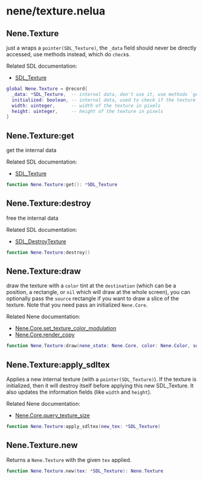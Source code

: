 # nene/texture.nelua
## Nene.Texture
just a wraps a `pointer(SDL_Texture)`, the `_data` field should never be directly accessed, 
use methods instead, which do `check`s. 
 
Related SDL documentation: 
* [SDL_Texture](https://wiki.libsdl.org/SDL_Texture)
```lua
global Nene.Texture = @record{
  _data: *SDL_Texture,  -- internal data, don't use it, use methods `get` and `apply_sdltex` instead
  initialized: boolean, -- internal data, used to check if the texture is initialized
  width: uinteger,      -- width of the texture in pixels
  height: uinteger,     -- height of the texture in pixels
}
```

## Nene.Texture:get
get the internal data 
 
Related SDL documentation: 
* [SDL_Texture](https://wiki.libsdl.org/SDL_Texture)
```lua
function Nene.Texture:get(): *SDL_Texture
```

## Nene.Texture:destroy
free the internal data 
 
Related SDL documentation: 
* [SDL_DestroyTexture](https://wiki.libsdl.org/SDL_DestroyTexture)
```lua
function Nene.Texture:destroy()
```

## Nene.Texture:draw
draw the texture with a `color` tint at the `destination` (which can be a position, a rectangle, or `nil` which will draw at the whole screen), 
you can optionally pass the `source` rectangle if you want to draw a slice of the texture. 
Note that you need pass an initialized `Nene.Core`. 
 
Related Nene documentation: 
* [Nene.Core.set_texture_color_modulation](docs/core_state.md#nenecorestateset_texture_color_modulation) 
* [Nene.Core.render_copy](docs/core_state.md#nenecorestaterender_copy)
```lua
function Nene.Texture:draw(nene_state: Nene.Core, color: Nene.Color, source: facultative(Nene.Math.Rect), destination: overload(Nene.Math.Vec2, Nene.Math.Rect, niltype))
```

## Nene.Texture:apply_sdltex
Applies a new internal texture (with a `pointer(SDL_Texture)`). 
If the texture is initialized, then it will destroy itself before applying this new SDL_Texture. 
It also updates the information fields (like `width` and `height`). 
 
Related Nene documentation: 
* [Nene.Core.query_texture_size](docs/core_state.md#nenecorestatequery_texture_size)
```lua
function Nene.Texture:apply_sdltex(new_tex: *SDL_Texture)
```

## Nene.Texture.new
Returns a `Nene.Texture` with the given `tex` applied.
```lua
function Nene.Texture.new(tex: *SDL_Texture): Nene.Texture
```
